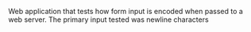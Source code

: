 Web application that tests how form input is encoded when passed to
a web server. The primary input tested was newline characters

